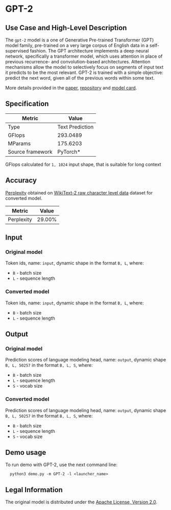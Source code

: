 # GPT-2

## Use Case and High-Level Description

The `gpt-2` model is a one of Generative Pre-trained Transformer (GPT) model family, pre-trained on a very large corpus of English data in a self-supervised fashion. The GPT architecture implements a deep neural network, specifically a transformer model, which uses attention in place of previous recurrence- and convolution-based architectures. Attention mechanisms allow the model to selectively focus on segments of input text it predicts to be the most relevant. GPT-2 is trained with a simple objective: predict the next word, given all of the previous words within some text.

More details provided in the [paper](https://cdn.openai.com/better-language-models/language_models_are_unsupervised_multitask_learners.pdf), [repository](https://github.com/huggingface/transformers) and [model card](https://huggingface.co/gpt2).

## Specification

| Metric            | Value            |
|-------------------|------------------|
| Type              | Text Prediction  |
| GFlops            | 293.0489         |
| MParams           | 175.6203         |
| Source framework  | PyTorch\*        |

GFlops calculated for `1, 1024` input shape, that is suitable for long context

## Accuracy

[Perplexity](https://en.wikipedia.org/wiki/Perplexity) obtained on [WikiText-2 raw character level data](https://blog.einstein.ai/the-wikitext-long-term-dependency-language-modeling-dataset/) dataset for converted model.

| Metric     | Value  |
| ---------- | ------ |
| Perplexity | 29.00% |

## Input

### Original model

Token ids, name: `input`, dynamic shape in the format `B, L`, where:

- `B` - batch size
- `L` - sequence length

### Converted model

Token ids, name: `input`, dynamic shape in the format `B, L`, where:

- `B` - batch size
- `L` - sequence length

## Output

### Original model

Prediction scores of language modeling head, name: `output`, dynamic shape `B, L, 50257` in the format `B, L, S`, where:

- `B` - batch size
- `L` - sequence length
- `S` - vocab size

### Converted model

Prediction scores of language modeling head, name: `output`, dynamic shape `B, L, 50257` in the format `B, L, S`, where:

- `B` - batch size
- `L` - sequence length
- `S` - vocab size


## Demo usage

To run demo with GPT-2, use the next command line:

```
  python3 demo.py -m GPT-2 -l <launcher_name>
```

## Legal Information

The original model is distributed under the
[Apache License, Version 2.0](https://raw.githubusercontent.com/huggingface/transformers/master/LICENSE).
